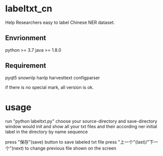 # labeltxt_cn
Help Researchers easy to label Chinese NER dataset.

## Envrionment
python >= 3.7
java >= 1.8.0

## Requirement
pyqt5
snownlp
hanlp
harvesttext
configparser

if there is no special mark, all version is ok.

# usage

run "python labeltxt.py"
choose your source-directory and save-directory
window would init and show all your txt files and their according ner initial label in the directory by name sequence

press "保存"(save) button to save labeled txt file
press "上一个"(last)/"下一个"(next) to change previous file shown on the screen
